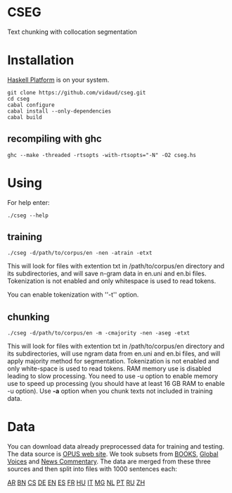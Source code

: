 # CSEG
Text chunking with collocation segmentation
# Installation

[Haskell Platform](https://www.haskell.org) is on your system.

```
git clone https://github.com/vidaud/cseg.git
cd cseg
cabal configure
cabal install --only-dependencies
cabal build
```

## recompiling with ghc

```
ghc --make -threaded -rtsopts -with-rtsopts="-N" -O2 cseg.hs
```

# Using

For help enter:
```
./cseg --help
```

## training

```
./cseg -d/path/to/corpus/en -nen -atrain -etxt
```
This will look for files with extention txt in /path/to/corpus/en directory and its subdirectories, and will save n-gram data in en.uni and en.bi files. Tokenization is not enabled and only whitespace is used to read tokens. 

You can enable tokenization with ''-t'' option.

## chunking

```
./cseg -d/path/to/corpus/en -m -cmajority -nen -aseg -etxt
```
This will look for files with extention txt in /path/to/corpus/en directory and its subdirectories, will use ngram data from en.uni and en.bi files, and will apply majority method for segmentation. Tokenization is not enabled and only white-space is used to read tokens. RAM memory use is disabled leading to slow processing. You need to use -u option to enable memory use to speed up processing (you should have at least 16 GB RAM to enable -u option).
Use **-a** option when you chunk texts not included in training data.

# Data
You can download data already preprocessed data for training and testing. The data source is [OPUS web site](http://opus.nlpl.eu/). We took subsets from [BOOKS](http://opus.nlpl.eu/Books.php), [Global Voices](http://opus.nlpl.eu/GlobalVoices.php) and [News Commentary](http://opus.nlpl.eu/download.php?f=News-Commentary11.tar.gz).
The data are merged from these three sources and then split into files with 1000 sentences each:

[AR](http://textmining.lt/corpora/ar.zip) 
[BN](http://textmining.lt/corpora/bn.zip) 
[CS](http://textmining.lt/corpora/cs.zip) 
[DE](http://textmining.lt/corpora/de.zip) 
[EN](http://textmining.lt/corpora/en.zip) 
[ES](http://textmining.lt/corpora/es.zip) 
[FR](http://textmining.lt/corpora/fr.zip) 
[HU](http://textmining.lt/corpora/hu.zip) 
[IT](http://textmining.lt/corpora/it.zip) 
[MG](http://textmining.lt/corpora/mg.zip) 
[NL](http://textmining.lt/corpora/nl.zip) 
[PT](http://textmining.lt/corpora/pt.zip) 
[RU](http://textmining.lt/corpora/ru.zip) 
[ZH](http://textmining.lt/corpora/zh.zip) 


